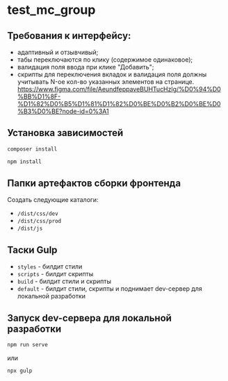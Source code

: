 # test_mc_group

## Требования к интерфейсу:
- адаптивный и отзывчивый;
- табы переключаются по клику (содержимое одинаковое);
- валидация поля ввода при клике "Добавить";
- скрипты для переключения вкладок и валидация поля должны учитывать N-ое кол-во указанных элементов на странице.
https://www.figma.com/file/AeundfeppaveBUHTucHzlg/%D0%94%D0%BB%D1%8F-%D1%82%D0%B5%D1%81%D1%82%D0%BE%D0%B2%D0%BE%D0%B3%D0%BE?node-id=0%3A1


## Установка зависимостей

```bash
composer install
```

```bash
npm install
```

## Папки артефактов сборки фронтенда

Создать следующие каталоги:

- `/dist/css/dev`
- `/dist/css/prod`
- `/dist/js`

## Таски Gulp

- `styles` - билдит стили
- `scripts` - билдит скрипты
- `build` - билдит стили и скрипты
- `default` - билдит стили, скрипты и поднимает dev-сервер для локальной разработки

## Запуск dev-сервера для локальной разработки

```bash
npm run serve
```

или

```bash
npx gulp
```
